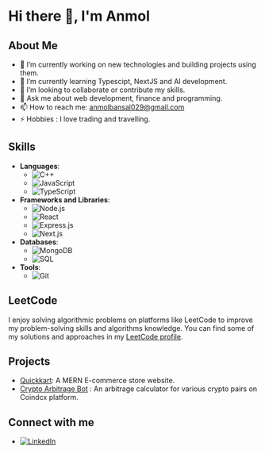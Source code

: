 # Hi there 👋, I'm Anmol 

## About Me
- 🔭 I’m currently working on new technologies and building projects using them.
- 🌱 I’m currently learning Typescipt, NextJS and AI development.
- 👯 I’m looking to collaborate or contribute my skills.
- 💬 Ask me about web development, finance and programming.
- 📫 How to reach me: anmolbansal029@gmail.com
- ⚡ Hobbies : I love trading and travelling.

## Skills
- **Languages**:
  - ![C++](https://img.shields.io/badge/-C++-000?&logo=C%2B%2B)
  - ![JavaScript](https://img.shields.io/badge/-JavaScript-000?&logo=JavaScript)
  - ![TypeScript](https://img.shields.io/badge/-TypeScript-000?&logo=TypeScript)
- **Frameworks and Libraries**: 
  - ![Node.js](https://img.shields.io/badge/-Node.js-000?&logo=Node.js)
  - ![React](https://img.shields.io/badge/-React-000?&logo=React)
  - ![Express.js](https://img.shields.io/badge/-Express.js-000?&logo=Express)
  - ![Next.js](https://img.shields.io/badge/-Next.js-000?&logo=Next.js)
- **Databases**: 
  - ![MongoDB](https://img.shields.io/badge/-MongoDB-000?&logo=MongoDB)
  - ![SQL](https://img.shields.io/badge/-SQL-000?&logo=MySQL)
- **Tools**: 
  - ![Git](https://img.shields.io/badge/-Git-000?&logo=Git)

## LeetCode
I enjoy solving algorithmic problems on platforms like LeetCode to improve my problem-solving skills and algorithms knowledge. You can find some of my solutions and approaches in my [LeetCode profile](https://leetcode.com/u/anmolbansal029/).

## Projects
- [Quickkart](https://quickkart-frontend.vercel.app/): A MERN E-commerce store website.
- [Crypto Arbitrage Bot](https://github.com/anmolab/Crypto-Arbitrage-Bot) : An arbitrage calculator for various crypto pairs on Coindcx platform.

## Connect with me
- [![LinkedIn](https://img.shields.io/badge/-LinkedIn-0077B5?style=flat&logo=Linkedin&logoColor=white)](https://www.linkedin.com/in/anmol-bansal-090298201/)

